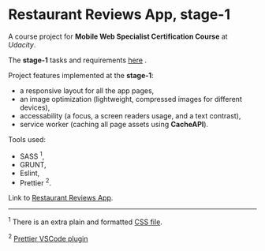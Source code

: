 # Restaurant Reviews App, stage-1
A course project for **Mobile Web Specialist Certification Course** at *Udacity*.

The **stage-1** tasks and requirements [here][1] .

Project features implemented at the **stage-1**:
 - a responsive layout for all the app pages,
 - an image optimization (lightweight, compressed images for different devices),
 - accessability (a focus, a screen readers usage, and a text contrast),
 - service worker (caching all page assets using **CacheAPI**).

 Tools used:
 - SASS <sup>1</sup>,
 - GRUNT,
 - Eslint,
 - Prettier <sup>2</sup>.

Link to [Restaurant Reviews App](https://mar-bi.github.io/mws-restaurant-stage-1/).

---

<sup>1</sup> There is an extra plain and formatted [CSS file][2].

<sup>2</sup> [Prettier VSCode plugin](https://github.com/prettier/prettier-vscode)

[1]:https://mar-bi.github.io/mws-restaurant-stage-1/TASK_OVERVIEW.md
[2]:https://mar-bi.github.io/mws-restaurant-stage-1/css/styles.css